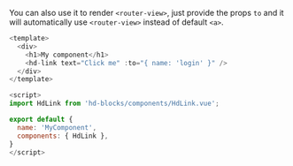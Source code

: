 You can also use it to render `<router-view>`, just provide the props `to` and it will automatically use `<router-view>` instead of default `<a>`.

```js
<template>
  <div>
    <h1>My component</h1>
    <hd-link text="Click me" :to="{ name: 'login' }" />
  </div>
</template>

<script>
import HdLink from 'hd-blocks/components/HdLink.vue';

export default {
  name: 'MyComponent',
  components: { HdLink },
}
</script>
```
